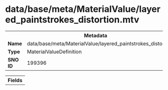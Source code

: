 <h1>data/base/meta/MaterialValue/layered_paintstrokes_distortion.mtv</h1><table><tr><th colspan="100%">Metadata</th></tr><tr><td><b>Name</b></td><td>data/base/meta/MaterialValue/layered_paintstrokes_distortion.mtv</td></tr><tr><td><b>Type</b></td><td>MaterialValueDefinition</td></tr><tr><td><b>SNO ID</b></td><td>199396</td></tr></table>

<table><tr><th colspan="100%">Fields</th></tr></table>

